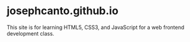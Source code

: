 # josephcanto.github.io
This site is for learning HTML5, CSS3, and JavaScript for a web frontend development class.
